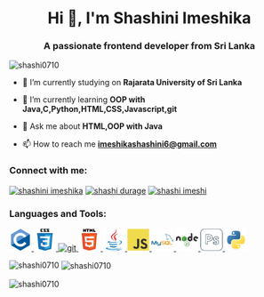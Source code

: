 <h1 align="center">Hi 👋, I'm Shashini Imeshika</h1>
<h3 align="center">A passionate frontend developer from Sri Lanka</h3>

<p align="left"> <img src="https://komarev.com/ghpvc/?username=shashi0710&label=Profile%20views&color=0e75b6&style=flat" alt="shashi0710" /> </p>

- 🔭 I’m currently studying on **Rajarata University of Sri Lanka**

- 🌱 I’m currently learning **OOP with Java,C,Python,HTML,CSS,Javascript,git**

- 💬 Ask me about **HTML,OOP with Java**

- 📫 How to reach me **imeshikashashini6@gmail.com**

<h3 align="left">Connect with me:</h3>
<p align="left">
<a href="https://linkedin.com/in/shashini imeshika" target="blank"><img align="center" src="https://raw.githubusercontent.com/rahuldkjain/github-profile-readme-generator/master/src/images/icons/Social/linked-in-alt.svg" alt="shashini imeshika" height="30" width="40" /></a>
<a href="https://fb.com/shashi durage" target="blank"><img align="center" src="https://raw.githubusercontent.com/rahuldkjain/github-profile-readme-generator/master/src/images/icons/Social/facebook.svg" alt="shashi durage" height="30" width="40" /></a>
<a href="https://instagram.com/shashi imeshi" target="blank"><img align="center" src="https://raw.githubusercontent.com/rahuldkjain/github-profile-readme-generator/master/src/images/icons/Social/instagram.svg" alt="shashi imeshi" height="30" width="40" /></a>
</p>

<h3 align="left">Languages and Tools:</h3>
<p align="left"> <a href="https://www.cprogramming.com/" target="_blank" rel="noreferrer"> <img src="https://raw.githubusercontent.com/devicons/devicon/master/icons/c/c-original.svg" alt="c" width="40" height="40"/> </a> <a href="https://www.w3schools.com/css/" target="_blank" rel="noreferrer"> <img src="https://raw.githubusercontent.com/devicons/devicon/master/icons/css3/css3-original-wordmark.svg" alt="css3" width="40" height="40"/> </a> <a href="https://git-scm.com/" target="_blank" rel="noreferrer"> <img src="https://www.vectorlogo.zone/logos/git-scm/git-scm-icon.svg" alt="git" width="40" height="40"/> </a> <a href="https://www.w3.org/html/" target="_blank" rel="noreferrer"> <img src="https://raw.githubusercontent.com/devicons/devicon/master/icons/html5/html5-original-wordmark.svg" alt="html5" width="40" height="40"/> </a> <a href="https://www.java.com" target="_blank" rel="noreferrer"> <img src="https://raw.githubusercontent.com/devicons/devicon/master/icons/java/java-original.svg" alt="java" width="40" height="40"/> </a> <a href="https://developer.mozilla.org/en-US/docs/Web/JavaScript" target="_blank" rel="noreferrer"> <img src="https://raw.githubusercontent.com/devicons/devicon/master/icons/javascript/javascript-original.svg" alt="javascript" width="40" height="40"/> </a> <a href="https://www.mysql.com/" target="_blank" rel="noreferrer"> <img src="https://raw.githubusercontent.com/devicons/devicon/master/icons/mysql/mysql-original-wordmark.svg" alt="mysql" width="40" height="40"/> </a> <a href="https://nodejs.org" target="_blank" rel="noreferrer"> <img src="https://raw.githubusercontent.com/devicons/devicon/master/icons/nodejs/nodejs-original-wordmark.svg" alt="nodejs" width="40" height="40"/> </a> <a href="https://www.photoshop.com/en" target="_blank" rel="noreferrer"> <img src="https://raw.githubusercontent.com/devicons/devicon/master/icons/photoshop/photoshop-line.svg" alt="photoshop" width="40" height="40"/> </a> <a href="https://www.python.org" target="_blank" rel="noreferrer"> <img src="https://raw.githubusercontent.com/devicons/devicon/master/icons/python/python-original.svg" alt="python" width="40" height="40"/> </a> </p>

<p><img align="left" src="https://github-readme-stats.vercel.app/api/top-langs?username=shashi0710&show_icons=true&locale=en&layout=compact" alt="shashi0710" /></p>

<p>&nbsp;<img align="center" src="https://github-readme-stats.vercel.app/api?username=shashi0710&show_icons=true&locale=en" alt="shashi0710" /></p>

<p><img align="center" src="https://github-readme-streak-stats.herokuapp.com/?user=shashi0710&" alt="shashi0710" /></p>
